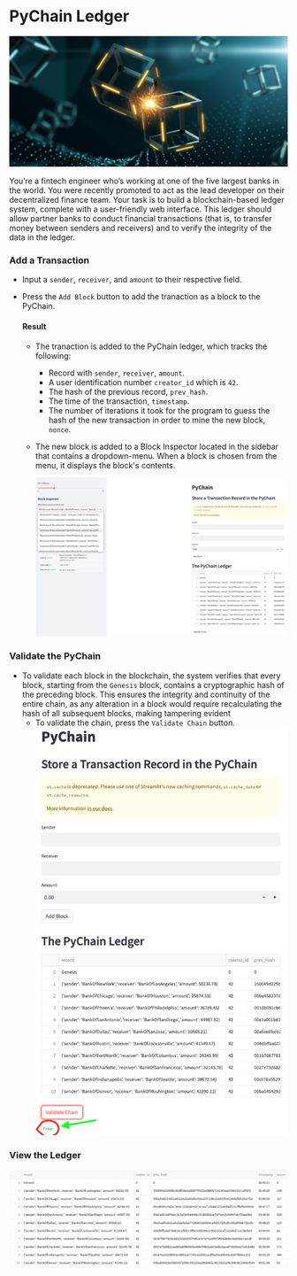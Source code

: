 # PyChain Ledger

![alt=""](Images/application-image.png)

You’re a fintech engineer who’s working at one of the five largest banks in the world. You were recently promoted to act as the lead developer on their decentralized finance team. Your task is to build a blockchain-based ledger system, complete with a user-friendly web interface. This ledger should allow partner banks to conduct financial transactions (that is, to transfer money between senders and receivers) and to verify the integrity of the data in the ledger.

### Add a Transaction 
- Input a `sender`, `receiver`, and `amount` to their respective field.
- Press the `Add Block` button to add the tranaction as a block to the PyChain. 

    #### Result
    - The tranaction is added to the PyChain ledger, which tracks the following:
        - Record with  `sender`, `receiver`, `amount`.
        - A user identification number `creator_id` which is `42`.
        - The hash of the previous record, `prev_hash`.
        - The time of the transaction, `timestamp`.
        - The number of iterations it took for the program to guess the hash of the new transaction in order to mine the new block, `nonce`.
    - The new block is added to a Block Inspector located in the sidebar that contains a dropdown-menu. When a block is chosen from the menu, it displays the block's contents. 

        ![alt=""](Images/drop_down.png)

### Validate the PyChain
- To validate each block in the blockchain, the system verifies that every block, starting from the `Genesis` block, contains a cryptographic hash of the preceding block. This ensures the integrity and continuity of the entire chain, as any alteration in a block would require recalculating the hash of all subsequent blocks, making tampering evident 
    - To validate the chain, press the `Validate Chain` button.
    ![alt=""](Images/validation.png)

### View the Ledger
![alt=""](Images/ledger.png)